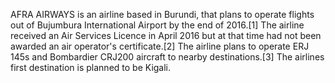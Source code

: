 AFRA AIRWAYS is an airline based in Burundi, that plans to operate flights out of Bujumbura International Airport by the end of 2016.[1] The airline received an Air Services Licence in April 2016 but at that time had not been awarded an air operator's certificate.[2] The airline plans to operate ERJ 145s and Bombardier CRJ200 aircraft to nearby destinations.[3] The airlines first destination is planned to be Kigali.
